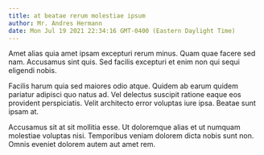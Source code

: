 ```yaml
---
title: at beatae rerum molestiae ipsum
author: Mr. Andres Hermann
date: Mon Jul 19 2021 22:34:16 GMT-0400 (Eastern Daylight Time)
---
```

Amet alias quia amet ipsam excepturi rerum minus. Quam quae facere sed nam. Accusamus sint quis. Sed facilis excepturi et enim non qui sequi eligendi nobis.

 Facilis harum quia sed maiores odio atque. Quidem ab earum quidem pariatur adipisci quo natus ad. Vel delectus suscipit ratione eaque eos provident perspiciatis. Velit architecto error voluptas iure ipsa. Beatae sunt ipsam at.

 Accusamus sit at sit mollitia esse. Ut doloremque alias et ut numquam molestiae voluptas nisi. Temporibus veniam dolorem dicta nobis sunt non. Omnis eveniet dolorem autem aut amet rem.